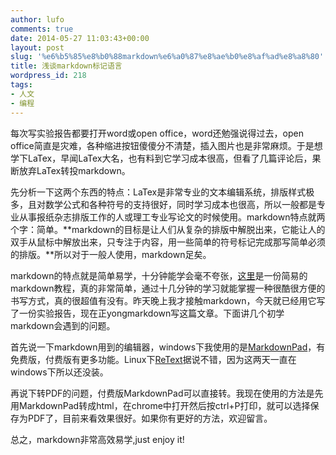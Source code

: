 ```yaml
---
author: lufo
comments: true
date: 2014-05-27 11:03:43+00:00
layout: post
slug: '%e6%b5%85%e8%b0%88markdown%e6%a0%87%e8%ae%b0%e8%af%ad%e8%a8%80'
title: 浅谈markdown标记语言
wordpress_id: 218
tags:
- 人文
- 编程
---
```


每次写实验报告都要打开word或open office，word还勉强说得过去，open office简直是灾难，各种缩进按钮傻傻分不清楚，插入图片也是非常麻烦。于是想学下LaTex，早闻LaTex大名，也有料到它学习成本很高，但看了几篇评论后，果断放弃LaTex转投markdown。





先分析一下这两个东西的特点：LaTex是非常专业的文本编辑系统，排版样式极多，且对数学公式和各种符号的支持很好，同时学习成本也很高，所以一般都是专业从事报纸杂志排版工作的人或理工专业写论文的时候使用。markdown特点就两个字：简单。**markdown的目标是让人们从复杂的排版中解脱出来，它能让人的双手从鼠标中解放出来，只专注于内容，用一些简单的符号标记完成那写简单必须的排版。**所以对于一般人使用，markdown足矣。





markdown的特点就是简单易学，十分钟能学会毫不夸张，[这里](https://gitcafe.com/riku/Markdown-Syntax-CN/blob/master/syntax.md)是一份简易的markdown教程，真的非常简单，通过十几分钟的学习就能掌握一种很酷很方便的书写方式，真的很超值有没有。昨天晚上我才接触markdown，今天就已经用它写了一份实验报告，现在正yongmarkdown写这篇文章。下面讲几个初学markdown会遇到的问题。





首先说一下markdown用到的编辑器，windows下我使用的是[MarkdownPad](http://markdownpad.com/)，有免费版，付费版有更多功能。Linux下[ReText](http://sourceforge.net/projects/retext/)据说不错，因为这两天一直在windows下所以还没装。





再说下转PDF的问题，付费版MarkdownPad可以直接转。我现在使用的方法是先用MarkdownPad转成html，在chrome中打开然后按ctrl+P打印，就可以选择保存为PDF了，目前来看效果很好。如果你有更好的方法，欢迎留言。





总之，markdown非常高效易学,just enjoy it!



